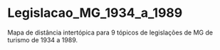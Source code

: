 # Legislacao_MG_1934_a_1989
Mapa de distância intertópica para 9 tópicos de legislações de MG de turismo de 1934 a 1989.
